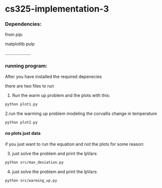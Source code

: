 # cs325-implementation-3


### Dependencies:

from pip:

matplotlib
pulp

.....................

### running program:
After you have installed the required depenecies
 
there are two files to run

1. Run the warm up problem and the plots with this:
```bash
python plot1.py
```
2.run the warming up problem modeling the corvallis change in temperature

```bash
python plot2.py
```

#### no plots just data

if you just want to run the equation and not the plots for some reason:

3. just solve the problem and print the lpVars:

```bash
python src/max_deviation.py
```

4. just solve the problem and print the lpVars:

```bash
python src/warming_up.py
```
